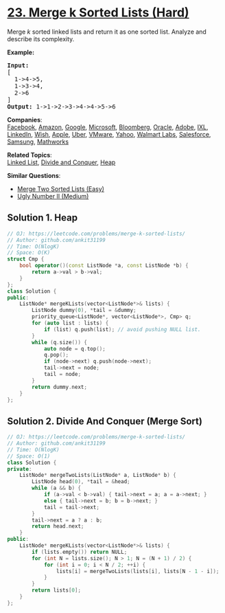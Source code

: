 # [23. Merge k Sorted Lists (Hard)](https://leetcode.com/problems/merge-k-sorted-lists/)

<p>Merge <em>k</em> sorted linked lists and return it as one sorted list. Analyze and describe its complexity.</p>

<p><strong>Example:</strong></p>

<pre><strong>Input:</strong>
[
&nbsp; 1-&gt;4-&gt;5,
&nbsp; 1-&gt;3-&gt;4,
&nbsp; 2-&gt;6
]
<strong>Output:</strong> 1-&gt;1-&gt;2-&gt;3-&gt;4-&gt;4-&gt;5-&gt;6
</pre>


**Companies**:  
[Facebook](https://leetcode.com/company/facebook), [Amazon](https://leetcode.com/company/amazon), [Google](https://leetcode.com/company/google), [Microsoft](https://leetcode.com/company/microsoft), [Bloomberg](https://leetcode.com/company/bloomberg), [Oracle](https://leetcode.com/company/oracle), [Adobe](https://leetcode.com/company/adobe), [IXL](https://leetcode.com/company/ixl), [LinkedIn](https://leetcode.com/company/linkedin), [Wish](https://leetcode.com/company/wish), [Apple](https://leetcode.com/company/apple), [Uber](https://leetcode.com/company/uber), [VMware](https://leetcode.com/company/vmware), [Yahoo](https://leetcode.com/company/yahoo), [Walmart Labs](https://leetcode.com/company/walmart-labs), [Salesforce](https://leetcode.com/company/salesforce), [Samsung](https://leetcode.com/company/samsung), [Mathworks](https://leetcode.com/company/mathworks)

**Related Topics**:  
[Linked List](https://leetcode.com/tag/linked-list/), [Divide and Conquer](https://leetcode.com/tag/divide-and-conquer/), [Heap](https://leetcode.com/tag/heap/)

**Similar Questions**:
* [Merge Two Sorted Lists (Easy)](https://leetcode.com/problems/merge-two-sorted-lists/)
* [Ugly Number II (Medium)](https://leetcode.com/problems/ugly-number-ii/)

## Solution 1. Heap

```cpp
// OJ: https://leetcode.com/problems/merge-k-sorted-lists/
// Author: github.com/ankit31199
// Time: O(NlogK)
// Space: O(K)
struct Cmp {
    bool operator()(const ListNode *a, const ListNode *b) {
        return a->val > b->val;
    }
};
class Solution {
public:
    ListNode* mergeKLists(vector<ListNode*>& lists) {
        ListNode dummy(0), *tail = &dummy;
        priority_queue<ListNode*, vector<ListNode*>, Cmp> q;
        for (auto list : lists) {
            if (list) q.push(list); // avoid pushing NULL list.
        }
        while (q.size()) {
            auto node = q.top();
            q.pop();
            if (node->next) q.push(node->next);
            tail->next = node;
            tail = node;
        }
        return dummy.next;
    }
};
```

## Solution 2. Divide And Conquer (Merge Sort)

```cpp
// OJ: https://leetcode.com/problems/merge-k-sorted-lists/
// Author: github.com/ankit31199
// Time: O(NlogK)
// Space: O(1)
class Solution {
private:
    ListNode* mergeTwoLists(ListNode* a, ListNode* b) {
        ListNode head(0), *tail = &head;
        while (a && b) {
            if (a->val < b->val) { tail->next = a; a = a->next; }
            else { tail->next = b; b = b->next; }
            tail = tail->next;
        }
        tail->next = a ? a : b;
        return head.next;
    }
public:
    ListNode* mergeKLists(vector<ListNode*>& lists) {
        if (lists.empty()) return NULL;
        for (int N = lists.size(); N > 1; N = (N + 1) / 2) {
            for (int i = 0; i < N / 2; ++i) {
                lists[i] = mergeTwoLists(lists[i], lists[N - 1 - i]);
            }
        }
        return lists[0];
    }
};
```
